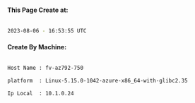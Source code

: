
   
#### This Page Create at:

```bash

2023-08-06 - 16:53:55 UTC

```

#### Create By Machine:

```bash

Host Name : fv-az792-750

platform  : Linux-5.15.0-1042-azure-x86_64-with-glibc2.35

Ip Local  : 10.1.0.24

```

